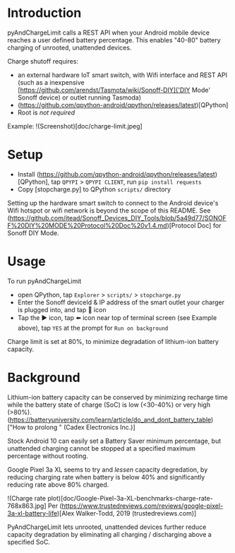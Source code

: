 # Introduction
pyAndChargeLimit calls a REST API when your Android mobile device reaches a user defined battery percentage. This enables "40-80" battery charging of unrooted, unattended devices.

Charge shutoff requires:

* an external hardware IoT smart switch, with Wifi interface and REST API (such as a inexpensive [https://github.com/arendst/Tasmota/wiki/Sonoff-DIY]('DIY Mode' Sonoff device) or outlet running Tasmoda)
* (https://github.com/qpython-android/qpython/releases/latest)[QPython]
* Root is _not required_

Example:
!(Screenshot)[doc/charge-limit.jpeg]

# Setup

* Install (https://github.com/qpython-android/qpython/releases/latest)[QPython], tap `QPYPI` > `QPYPI CLIENT`, run `pip install requests`
* Copy [stopcharge.py] to QPython `scripts/` directory

Setting up the hardware smart switch to connect to the Android device's Wifi hotspot or wifi network is beyond the scope of this README. See (https://github.com/itead/Sonoff_Devices_DIY_Tools/blob/5a49d77/SONOFF%20DIY%20MODE%20Protocol%20Doc%20v1.4.md)[Protocol Doc] for Sonoff DIY Mode.

# Usage
To run pyAndChargeLimit

* open QPython, tap `Explorer` > `scripts/` > `stopcharge.py`
* Enter the Sonoff deviceId & IP address of the smart outlet your charger is plugged into, and tap 💾 icon
* Tap the ▶️ icon, tap ⬅️ icon near top of terminal screen (see Example above), tap `YES` at the prompt for `Run on background`

Charge limit is set at 80%, to minimize degradation of lithium-ion battery capacity.

# Background
Lithium-ion battery capacity can be conserved by minimizing recharge time while the battery state of charge (SoC) is low (<30-40%) or very high (>80%). (https://batteryuniversity.com/learn/article/do_and_dont_battery_table)["How to prolong " (Cadex Electronics Inc.)]
 
Stock Android 10 can easily set a Battery Saver minimum percentage, but unattended charging cannot be stopped at a specified maximum percentage without rooting.

Google Pixel 3a XL seems to try and _lessen_ capacity degredation, by reducing charging rate when battery is below 40% and significantly reducing rate above 80% charged.

!(Charge rate plot)[doc/Google-Pixel-3a-XL-benchmarks-charge-rate-768x863.jpg]
Per (https://www.trustedreviews.com/reviews/google-pixel-3a-xl-battery-life)[Alex Walker-Todd, 2019 (trustedreviews.com)]

PyAndChargeLimit lets unrooted, unattended devices further reduce capacity degradation by eliminating all charging / discharging above a specified SoC.
